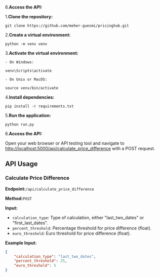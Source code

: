 6.**Access the API:**

1.**Clone the repository:**

    git clone https://github.com/meher-guesmi/pricinghub.git

2.**Create a virtual environment:**

    python -m venv venv

3.**Activate the virtual environment:**

    - On Windows:

    venv\Scripts\activate

    - On Unix or MacOS:

    source venv/bin/activate

4.**Install dependencies:**

    pip install -r requirements.txt

5.**Run the application:**

    python run.py

6.**Access the API:**

Open your web browser or API testing tool and navigate to [http://localhost:5000/api/calculate_price_difference](http://localhost:5000/api/calculate_price_difference) with a POST request.

## API Usage

### Calculate Price Difference

**Endpoint:**`/api/calculate_price_difference`

**Method:**`POST`

**Input:**

- `calculation_type`: Type of calculation, either "last_two_dates" or "first_last_dates".
- `percent_threshold`: Percentage threshold for price difference (float).
- `euro_threshold`: Euro threshold for price difference (float).

**Example Input:**

```json
{
    "calculation_type": "last_two_dates",
    "percent_threshold": 25,
    "euro_threshold": 5
}
```
